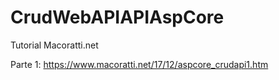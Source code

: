 # CrudWebAPIAPIAspCore

Tutorial Macoratti.net

Parte 1: https://www.macoratti.net/17/12/aspcore_crudapi1.htm